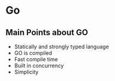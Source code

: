 # Go

## Main Points about GO

- Statically and strongly typed language
- GO is compiled
- Fast compile time
- Built in concurrency
- Simplicity


